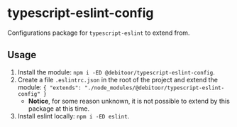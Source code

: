 # typescript-eslint-config

Configurations package for `typescript-eslint` to extend from.

## Usage

1. Install the module: `npm i -ED @debitoor/typescript-eslint-config`.
2. Create a file `.eslintrc.json` in the root of the project and extend the module: `{ "extends": "./node_modules/@debitoor/typescript-eslint-config" }`
	* **Notice**, for some reason unknown, it is not possible to extend by this package at this time.
3. Install eslint locally: `npm i -ED eslint`.

